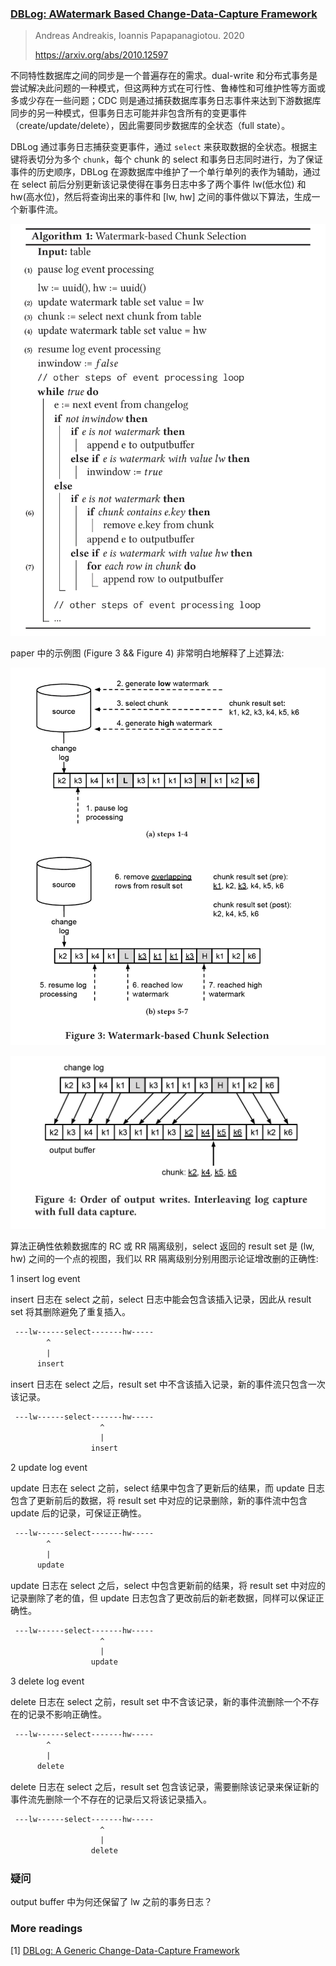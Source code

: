 ### [DBLog: AWatermark Based Change-Data-Capture Framework](../../assets/pdfs/DBLog_A_Watermark_Based_Change-Data-Capture_Framework.pdf)

> Andreas Andreakis, Ioannis Papapanagiotou. 2020
>
> https://arxiv.org/abs/2010.12597

不同特性数据库之间的同步是一个普遍存在的需求。dual-write 和分布式事务是尝试解决此问题的一种模式，但这两种方式在可行性、鲁棒性和可维护性等方面或多或少存在一些问题；CDC 则是通过捕获数据库事务日志事件来达到下游数据库同步的另一种模式，但事务日志可能并非包含所有的变更事件（create/update/delete），因此需要同步数据库的全状态（full state）。

DBLog 通过事务日志捕获变更事件，通过 `select` 来获取数据的全状态。根据主键将表切分为多个 `chunk`，每个 chunk 的 select 和事务日志同时进行，为了保证事件的历史顺序，DBLog 在源数据库中维护了一个单行单列的表作为辅助，通过在 select 前后分别更新该记录使得在事务日志中多了两个事件 lw(低水位) 和 hw(高水位)，然后将查询出来的事件和 [lw, hw] 之间的事件做以下算法，生成一个新事件流。

![db log algorithm](./../../assets/images/dblog-algorithm1.jpg)

paper 中的示例图 (Figure 3 && Figure 4) 非常明白地解释了上述算法:

![Watermark-based Chunk Selection](../../assets/images/dblog_watermark-based_chunk_selection.jpg)

![Interleaving log capture with full data capture](../../assets/images/dblog_interleaving.jpg)

算法正确性依赖数据库的 RC 或 RR 隔离级别，select 返回的 result set 是 (lw, hw) 之间的一个点的视图，我们以 RR 隔离级别分别用图示论证增改删的正确性:

1 insert log event

insert 日志在 select 之前，select 日志中能会包含该插入记录，因此从 result set 将其删除避免了重复插入。

```txt
 ---lw------select-------hw-----
        ^
        |
      insert
```

insert 日志在 select 之后，result set 中不含该插入记录，新的事件流只包含一次该记录。

```txt
 ---lw------select-------hw-----
                    ^
                    |
                  insert
```

2 update log event

update 日志在 select 之前，select 结果中包含了更新后的结果，而 update 日志包含了更新前后的数据，将 result set 中对应的记录删除，新的事件流中包含 update 后的记录，可保证正确性。

```txt
 ---lw------select-------hw-----
        ^
        |
      update
```

update 日志在 select 之后，select 中包含更新前的结果，将 result set 中对应的记录删除了老的值，但 update 日志包含了更改前后的新老数据，同样可以保证正确性。

```txt
 ---lw------select-------hw-----
                    ^
                    |
                  update
```

3 delete log event

delete 日志在 select 之前，result set 中不含该记录，新的事件流删除一个不存在的记录不影响正确性。

```txt
 ---lw------select-------hw-----
        ^
        |
      delete
```

delete 日志在 select 之后，result set 包含该记录，需要删除该记录来保证新的事件流先删除一个不存在的记录后又将该记录插入。

```txt
 ---lw------select-------hw-----
                    ^
                    |
                  delete
```

### 疑问

output buffer 中为何还保留了 lw 之前的事务日志？


### More readings

[1] [DBLog: A Generic Change-Data-Capture Framework](https://netflixtechblog.com/dblog-a-generic-change-data-capture-framework-69351fb9099b)